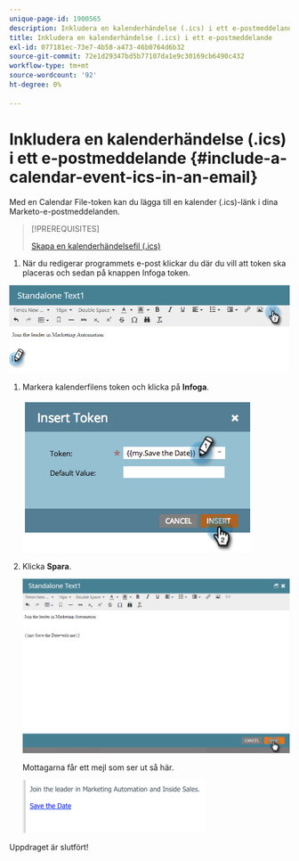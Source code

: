 ```yaml
---
unique-page-id: 1900565
description: Inkludera en kalenderhändelse (.ics) i ett e-postmeddelande - Marketo Docs - produktdokumentation
title: Inkludera en kalenderhändelse (.ics) i ett e-postmeddelande
exl-id: 077181ec-73e7-4b58-a473-46b0764d6b32
source-git-commit: 72e1d29347bd5b77107da1e9c30169cb6490c432
workflow-type: tm+mt
source-wordcount: '92'
ht-degree: 0%

---
```


# Inkludera en kalenderhändelse (.ics) i ett e-postmeddelande {#include-a-calendar-event-ics-in-an-email}

Med en Calendar File-token kan du lägga till en kalender (.ics)-länk i dina Marketo-e-postmeddelanden.

>[!PREREQUISITES]
>
>[Skapa en kalenderhändelsefil (.ics)](/help/marketo/product-docs/email-marketing/general/functions-in-the-editor/create-a-calendar-event-ics-file.md)

1. När du redigerar programmets e-post klickar du där du vill att token ska placeras och sedan på knappen Infoga token.

![](assets/one-6.png)

1. Markera kalenderfilens token och klicka på **Infoga**.

   ![](assets/image2014-9-11-16-3a53-3a30.png)

1. Klicka **Spara**.

   ![](assets/three-5.png)

   Mottagarna får ett mejl som ser ut så här.

   ![](assets/image2014-9-11-16-3a53-3a48.png)

Uppdraget är slutfört!
